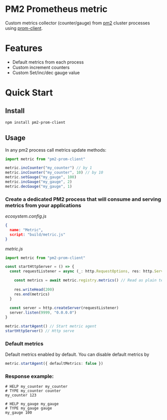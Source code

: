 # PM2 Prometheus metric

 Custom metrics collector (counter/gauge) from [pm2](https://pm2.keymetrics.io/) cluster processes using [prom-client](https://github.com/siimon/prom-client).


# Features

 - Default metrics from each process
 - Custom increment counters
 - Custom Set/inc/dec gauge value

# Quick Start

## Install
```bash
npm install pm2-prom-client
```

## Usage

In any pm2 process call metrics update methods:

```typescript
import metric from "pm2-prom-client"

metric.incCounter("my_counter") // by 1
metric.incCounter("my_counter", 10) // by 10
metric.setGauge("my_gauge", 100)
metric.incGauge("my_gauge", 2)
metric.decGauge("my_gauge", 1)
```

### Create a dedicated PM2 process that will consume and serving metrics from your applications

*ecosystem.config.js*
```json
{
  name: "Metric",
  script: "build/metric.js"
}
```

*metric.js*
```typescript
import metric from "pm2-prom-client"

const startHttpServer = () => {
  const requestListener = async (_: http.RequestOptions, res: http.ServerResponse) => {

    const metrics = await metric.registry.metrics() // Read as plain text
    
    res.writeHead(200)
    res.end(metrics)
  }
  
  const server = http.createServer(requestListener)
  server.listen(9999, "0.0.0.0")
}

metric.startAgent() // Start metric agent
startHttpServer() // Http serve
```

### Default metrics

Default metrics enabled by default. You can disable default metrics by

```typescript
metric.startAgent({ defaultMetrics: false })
```

### Response example:

```
# HELP my_counter my_counter
# TYPE my_counter counter
my_counter 123

# HELP my_gauge my_gauge
# TYPE my_gauge gauge
my_gauge 100
